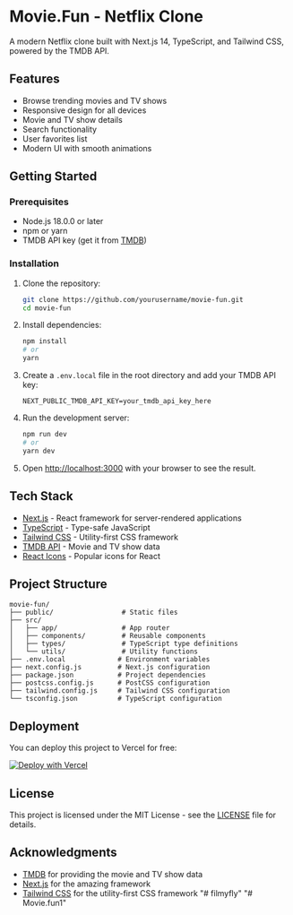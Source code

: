 # Movie.Fun - Netflix Clone

A modern Netflix clone built with Next.js 14, TypeScript, and Tailwind CSS, powered by the TMDB API.

## Features

- Browse trending movies and TV shows
- Responsive design for all devices
- Movie and TV show details
- Search functionality
- User favorites list
- Modern UI with smooth animations

## Getting Started

### Prerequisites

- Node.js 18.0.0 or later
- npm or yarn
- TMDB API key (get it from [TMDB](https://www.themoviedb.org/settings/api))

### Installation

1. Clone the repository:
   ```bash
   git clone https://github.com/yourusername/movie-fun.git
   cd movie-fun
   ```

2. Install dependencies:
   ```bash
   npm install
   # or
   yarn
   ```

3. Create a `.env.local` file in the root directory and add your TMDB API key:
   ```env
   NEXT_PUBLIC_TMDB_API_KEY=your_tmdb_api_key_here
   ```

4. Run the development server:
   ```bash
   npm run dev
   # or
   yarn dev
   ```

5. Open [http://localhost:3000](http://localhost:3000) with your browser to see the result.

## Tech Stack

- [Next.js](https://nextjs.org/) - React framework for server-rendered applications
- [TypeScript](https://www.typescriptlang.org/) - Type-safe JavaScript
- [Tailwind CSS](https://tailwindcss.com/) - Utility-first CSS framework
- [TMDB API](https://www.themoviedb.org/documentation/api) - Movie and TV show data
- [React Icons](https://react-icons.github.io/react-icons/) - Popular icons for React

## Project Structure

```
movie-fun/
├── public/                 # Static files
├── src/
│   ├── app/                # App router
│   ├── components/         # Reusable components
│   ├── types/              # TypeScript type definitions
│   └── utils/              # Utility functions
├── .env.local             # Environment variables
├── next.config.js         # Next.js configuration
├── package.json           # Project dependencies
├── postcss.config.js      # PostCSS configuration
├── tailwind.config.js     # Tailwind CSS configuration
└── tsconfig.json          # TypeScript configuration
```

## Deployment

You can deploy this project to Vercel for free:

[![Deploy with Vercel](https://vercel.com/button)](https://vercel.com/new/clone?repository-url=https%3A%2F%2Fgithub.com%2Fyourusername%2Fmovie-fun)

## License

This project is licensed under the MIT License - see the [LICENSE](LICENSE) file for details.

## Acknowledgments

- [TMDB](https://www.themoviedb.org/) for providing the movie and TV show data
- [Next.js](https://nextjs.org/) for the amazing framework
- [Tailwind CSS](https://tailwindcss.com/) for the utility-first CSS framework
"# filmyfly" 
"# Movie.fun1" 
